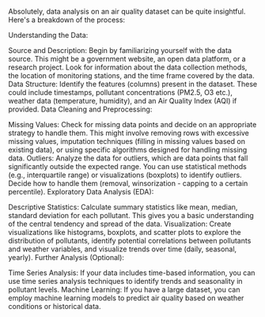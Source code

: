Absolutely, data analysis on an air quality dataset can be quite insightful. Here's a breakdown of the process:

Understanding the Data:

Source and Description: Begin by familiarizing yourself with the data source. This might be a government website, an open data platform, or a research project. Look for information about the data collection methods, the location of monitoring stations, and the time frame covered by the data.
Data Structure: Identify the features (columns) present in the dataset. These could include timestamps, pollutant concentrations (PM2.5, O3 etc.), weather data (temperature, humidity), and an Air Quality Index (AQI) if provided.
Data Cleaning and Preprocessing:

Missing Values: Check for missing data points and decide on an appropriate strategy to handle them. This might involve removing rows with excessive missing values, imputation techniques (filling in missing values based on existing data), or using specific algorithms designed for handling missing data.
Outliers: Analyze the data for outliers, which are data points that fall significantly outside the expected range. You can use statistical methods (e.g., interquartile range) or visualizations (boxplots) to identify outliers. Decide how to handle them (removal, winsorization - capping to a certain percentile).
Exploratory Data Analysis (EDA):

Descriptive Statistics: Calculate summary statistics like mean, median, standard deviation for each pollutant. This gives you a basic understanding of the central tendency and spread of the data.
Visualization: Create visualizations like histograms, boxplots, and scatter plots to explore the distribution of pollutants, identify potential correlations between pollutants and weather variables, and visualize trends over time (daily, seasonal, yearly).
Further Analysis (Optional):

Time Series Analysis: If your data includes time-based information, you can use time series analysis techniques to identify trends and seasonality in pollutant levels.
Machine Learning: If you have a large dataset, you can employ machine learning models to predict air quality based on weather conditions or historical data.
